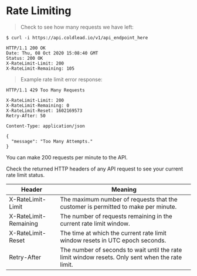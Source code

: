 # Rate Limiting

> Check to see how many requests we have left:

```shell
$ curl -i https://api.coldlead.io/v1/api_endpoint_here

HTTP/1.1 200 OK
Date: Thu, 08 Oct 2020 15:08:40 GMT
Status: 200 OK
X-RateLimit-Limit: 200
X-RateLimit-Remaining: 105
```

> Example rate limit error response:

```shell
HTTP/1.1 429 Too Many Requests

X-RateLimit-Limit: 200
X-RateLimit-Remaining: 0
X-RateLimit-Reset: 1602169573
Retry-After: 50

Content-Type: application/json

{
  "message": "Too Many Attempts."
}
```

You can make 200 requests per minute to the API.

Check the returned HTTP headers of any API request to see your current rate limit status.

Header | Meaning
---------- | -------
X-RateLimit-Limit | The maximum number of requests that the customer is permitted to make per minute.
X-RateLimit-Remaining | The number of requests remaining in the current rate limit window.
X-RateLimit-Reset | The time at which the current rate limit window resets in UTC epoch seconds.
Retry-After | The number of seconds to wait until the rate limit window resets. Only sent when the rate limit.

